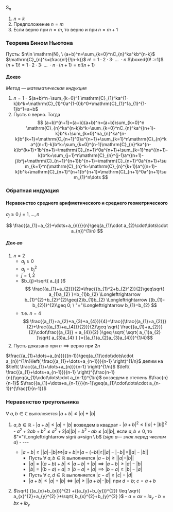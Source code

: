 $\mathrm{S}_{n}$
1. $n=k$
2. Предположение $n=m$
3. Если верно при $n=m$, то верно и при $n=m+1$

### Теорема Бином Ньютона
Пусть: $n\in \mathrm{N}, \ (a+b)^n=\sum_{k=0}^nC_{n}^ka^kb^{n-k}$
$\mathrm{C}_{n}^k=\frac{n!}{!(n-k)}$
$n! = 1\cdot2\cdot3\cdot \ \dots \ \cdot n$
$\boxed{0! :=1}$
$(n+1)! =1\cdot 2\cdot 3 \cdot \  \dots  \ \cdot n\cdot(n+1)=n!(n+1)$

#### Докво
_Метод — математическая индукция_

1. $n=1$
	   - $(a+b)^n=\sum_{k=0}^1 \mathrm{C}_{1}^ka^{1-k}b^k=\mathrm{C}_{1}^0a^{1-0}b^0+\mathrm{C}_{1}^1a_{1}^{1-1}b^1=a+b$
 2.  Пусть $n$ верно. Тогда 
    $$
(a+b)^{n+1}=(a+b)(a+b)^n=(a+b)\sum_{k=0}^n \mathrm{C}_{n}^ka^{n-k}b^k=\sum_{k=0}^nC_{n}^ka^{(n+1)-k}b^k+\sum_{k=0}^na_{n}^ka^{n-k}b^{k+1}=\mathrm{C_{n+1}^0}a^{n+1}+\sum_{k=1}^n\mathrm{C}_{n}^k a^{(n+1)-k}b^k+\sum_{k=0}^{n-1}\mathrm{C}_{n}^ka^{n-k}b^{k+1}+1b^{n+1}=\mathrm{C}_{n+1}^0a^{n+1}+\sum_{k=1}^na^{(n+1)-k}b^k+\sum_{j=1}^n\mathrm{C}_{n}^{j-1}a^{(n+1)-j}b^j+\mathrm{C}_{n+1}^{n+1}b^{n+1}=\mathrm{C}_{n+1}^0a^{n+1}+\sum_{k=1}^n(\mathrm{C}_{n}^k+\mathrm{C}_{n}^{k+1})a^{(n+1)-k}b^k+\mathrm{C}_{n+1}^{n+1}b^{n+1}=\mathrm{C}_{n+1}^0a^{n+1}\sum_{1}^n\dots
    $$
### Обратная индукция

#### Неравенство среднего арифметического и среднего геометрического 

$a_{j}\geq {0}$
$j=1,\dots,n$

$$
\frac{{a_{1}+a_{2}+\dots+a_{n}}}{n}\geq(a_{1}\cdot a_{2}\cdot\dots\cdot a_{n})^{1/n}
$$
##### Док-во
1. $n=2$
   - $a_{j}\geq 0$
   - $a_{j}=b_{j}^{2}$
   - $j=1,2$
   - $b_{j}=\sqrt{ a_{j} }$
	$$
	     \frac{{a_{1}+a_{2}}}{2}=\frac{{b_{1}^2+b_{2}^2}}{2}\geq\sqrt{ a_{1}a_{2} }=b_{1}b_{2} \Longleftrightarrow b_{1}^{2}+b_{2}^{2}\geq{2}b_{1}b_{2}  \Longleftrightarrow {(b_{1}-b_{2})}^{2}\geq 0; \ "="\Longleftrightarrow b_{1}=b_{2}
	$$
   - т.е. $n=4$
	     $$
	     \frac{{a_{1}+a_{2}+a_{3}+a_{4}}}{4}=\frac{{\frac{{a_{1}+a_{2}}}{2}+\frac{{a_{3}+a_{4}}}{2}}}{2}\geq 
	     \sqrt{ \frac{{a_{1}+a_{2}}}{2}\cdot\frac{{a_{3}} + a_{4}}{2} }\geq \sqrt{ \sqrt{ a_{1}a_{2} }\sqrt{ a_{3}a_{4} } }={(a_{1}a_{2}a_{3}a_{4})}^{1/4}$$
1. Пусть доказано при $n \implies \text{верно при } 2n$
   

$\frac{{a_{1}+\dots+a_{n}}}{{n-1}}\geq(a_{1}\cdot\dots\cdot a_{n})^{1/n}\left( \frac{{a_{1}+\dots+a_{n-1}}}{n-1} \right)^{1/n}$
делим на $\left( \frac{{a_{1}+\dots+a_{n}}}{n-1} \right)^{1/n}$ 
$\left( \frac{{a_{1}+\dots+a_{n-1}}}{n-1} \right)^{\frac{n-1}{n}}\geq(a_{1}\cdot\dots\cdot a_{n-1})^{1/n}$  возведем в степень $\frac{n}{n-1}$
$\frac{{a_{1}+\dots+a_{n-1}}}{n-1}\geq(a_{1}\cdot\dots\cdot a_{n-1})^{\frac{1}{n-1}}$

### Неравенство треугольника
$\forall\ a,b\in \mathbb{C}$  выполняется $|a+b|\leq|a|+|b|$
1. $a,b\in \mathbb{R}$
	   - $|a+b|\leq|a|+|b|$ возведем в квадрат
	   - $|a+b|^{2}\leq(|a|+|b|)^{2}$
	   - $a^{2}+2ab+b^{2}\leq a^{2}+2|a||b|+b^{2}$
	   - $ab\leq|a||b|$, если $a,b \neq 0$, то $"="\Longleftrightarrow sign\ a=sign \ b$ ($sign \ a$_— знак перед числом $a$_)
	   - ---
	-    $|a-b|\geq||a|-|b| \Longleftrightarrow|a+b|=|a-(-b)|\geq||a|-|-b||=||a|-|b||$
		   - Пусть $\forall \ a,b \in \mathbb{R}$ выполняется $|a-b|\geq||a|-|b||$
		   - $|a|=|(a-b)+b|\leq|a-b|+|b|\implies |a-b|\geq|a|-|b|$
		   - $|b|=|(b-a)+a|\leq|b-a|+|a|\implies|b-a|\geq|b|-|a|$
		   - Пусть $\forall\ c,d\in \mathbb{R}$  выполняется  $|c-d|\geq|c|-|d|$
		   - $|a+b|\leq|a|+|b| \Longleftrightarrow |a|\geq||a+b| -|b||$ при $d=b;$   $c=a+b$
		
2. $\sqrt{ {(a_{x}+b_{x})}^{2} +{(a_{y}+b_{y})}^{2}} \leq \sqrt{ a_{x}^{2}+a_{y}^{2} }+\sqrt{ b_{x}^{2}+b_{y}^{2} }$
	   - $a=ax+ia_{y}$
	   - $b=bx+ib_{y}$
	